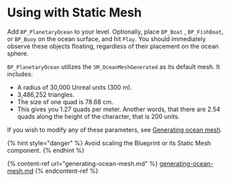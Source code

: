 # Using with Static Mesh

Add `BP_PlanetaryOcean` to your level. Optionally, place `BP_Boat` , `BP_FishBoat`, or `BP_Buoy` on the ocean surface, and hit `Play`. You should immediately observe these objects floating, regardless of their placement on the ocean sphere.

`BP_PlanetaryOcean` utilizes the `SM_OceanMeshGenerated` as its default mesh. It includes:

* A radius of 30,000 Unreal units (300 m).
* 3,486,252 triangles.
* The size of one quad is 78.68 cm.
* This gives you 1.27 quads per meter. Another words, that there are 2.54 quads along the height of the character, that is 200 units.

If you wish to modify any of these parameters, see [Generating ocean mesh](generating-ocean-mesh.md).

{% hint style="danger" %}
Avoid scaling the Blueprint or its Static Mesh component.
{% endhint %}

{% content-ref url="generating-ocean-mesh.md" %}
[generating-ocean-mesh.md](generating-ocean-mesh.md)
{% endcontent-ref %}
